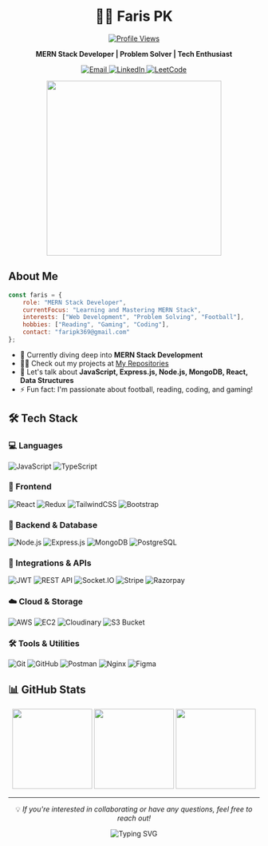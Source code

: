 <div align="center">
  
  # 👨‍💻 Faris PK
  
  [![Profile Views](https://komarev.com/ghpvc/?username=Faris-PK&label=Profile%20views&color=0e75b6&style=flat)](https://github.com/Faris-PK)
  
  <p>
    <strong>MERN Stack Developer | Problem Solver | Tech Enthusiast</strong>
  </p>
  
  <p>
    <a href="mailto:faripk369@gmail.com">
      <img src="https://img.shields.io/badge/Email-D14836?style=for-the-badge&logo=gmail&logoColor=white" alt="Email" />
    </a>
    <a href="https://www.linkedin.com/in/faris-pk-8aa6a0299/">
      <img src="https://img.shields.io/badge/LinkedIn-0A66C2?style=for-the-badge&logo=linkedin&logoColor=white" alt="LinkedIn" />
    </a>
<!--     <a href="https://www.instagram.com/fari.pk/">
      <img src="https://img.shields.io/badge/Instagram-E4405F?style=for-the-badge&logo=instagram&logoColor=white" alt="Instagram" />
    </a> -->
    <a href="https://leetcode.com/u/Faris_pk/">
      <img src="https://img.shields.io/badge/LeetCode-FFA116?style=for-the-badge&logo=leetcode&logoColor=black" alt="LeetCode" />
    </a>
  </p>

  <img src="https://images.squarespace-cdn.com/content/v1/5769fc401b631bab1addb2ab/1541580611624-TE64QGKRJG8SWAIUS7NS/ke17ZwdGBToddI8pDm48kPoswlzjSVMM-SxOp7CV59BZw-zPPgdn4jUwVcJE1ZvWQUxwkmyExglNqGp0IvTJZamWLI2zvYWH8K3-s_4yszcp2ryTI0HqTOaaUohrI8PI6FXy8c9PWtBlqAVlUS5izpdcIXDZqDYvprRqZ29Pw0o/coding-freak.gif" width="350" />
</div>

##  About Me

```javascript
const faris = {
    role: "MERN Stack Developer",
    currentFocus: "Learning and Mastering MERN Stack",
    interests: ["Web Development", "Problem Solving", "Football"],
    hobbies: ["Reading", "Gaming", "Coding"],
    contact: "faripk369@gmail.com"
};
```

- 🌱 Currently diving deep into **MERN Stack Development**
- 👨‍💻 Check out my projects at [My Repositories](https://github.com/Faris-PK?tab=repositories)
- 💬 Let's talk about **JavaScript, Express.js, Node.js, MongoDB, React, Data Structures**
- ⚡ Fun fact: I'm passionate about football, reading, coding, and gaming!

## 🛠️ Tech Stack

### 💻 Languages
![JavaScript](https://img.shields.io/badge/JavaScript-323330?style=for-the-badge&logo=javascript&logoColor=F7DF1E)
![TypeScript](https://img.shields.io/badge/TypeScript-007ACC?style=for-the-badge&logo=typescript&logoColor=white)

### 🎨 Frontend
![React](https://img.shields.io/badge/React-20232A?style=for-the-badge&logo=react&logoColor=61DAFB)
![Redux](https://img.shields.io/badge/Redux-764ABC?style=for-the-badge&logo=redux&logoColor=white)
![TailwindCSS](https://img.shields.io/badge/TailwindCSS-06B6D4?style=for-the-badge&logo=tailwindcss&logoColor=white)
![Bootstrap](https://img.shields.io/badge/Bootstrap-563D7C?style=for-the-badge&logo=bootstrap&logoColor=white)

### 🔧 Backend & Database
![Node.js](https://img.shields.io/badge/Node.js-43853D?style=for-the-badge&logo=node.js&logoColor=white)
![Express.js](https://img.shields.io/badge/Express.js-404D59?style=for-the-badge)
![MongoDB](https://img.shields.io/badge/MongoDB-4EA94B?style=for-the-badge&logo=mongodb&logoColor=white)
![PostgreSQL](https://img.shields.io/badge/PostgreSQL-316192?style=for-the-badge&logo=postgresql&logoColor=white)

### 🔌 Integrations & APIs
![JWT](https://img.shields.io/badge/JWT-000000?style=for-the-badge&logo=JSONWebTokens&logoColor=white)
![REST API](https://img.shields.io/badge/REST-02569B?style=for-the-badge&logo=rest&logoColor=white)
![Socket.IO](https://img.shields.io/badge/Socket.IO-010101?style=for-the-badge&logo=socket.io&logoColor=white)
![Stripe](https://img.shields.io/badge/Stripe-008CDD?style=for-the-badge&logo=stripe&logoColor=white)
![Razorpay](https://img.shields.io/badge/Razorpay-02042B?style=for-the-badge&logo=razorpay&logoColor=white)

### ☁️ Cloud & Storage
![AWS](https://img.shields.io/badge/AWS-232F3E?style=for-the-badge&logo=amazonaws&logoColor=white)
![EC2](https://img.shields.io/badge/Amazon%20EC2-FF9900?style=for-the-badge&logo=amazonaws&logoColor=white)
![Cloudinary](https://img.shields.io/badge/Cloudinary-3448C5?style=for-the-badge&logo=cloudinary&logoColor=white)
![S3 Bucket](https://img.shields.io/badge/Amazon%20S3-569A31?style=for-the-badge&logo=amazons3&logoColor=white)

### 🛠️ Tools & Utilities
![Git](https://img.shields.io/badge/Git-F05032?style=for-the-badge&logo=git&logoColor=white)
![GitHub](https://img.shields.io/badge/GitHub-181717?style=for-the-badge&logo=github&logoColor=white)
![Postman](https://img.shields.io/badge/Postman-FF6C37?style=for-the-badge&logo=postman&logoColor=white)
![Nginx](https://img.shields.io/badge/Nginx-009900?style=for-the-badge&logo=nginx&logoColor=white)
![Figma](https://img.shields.io/badge/Figma-000000?style=for-the-badge&logo=figma&logoColor=white)

## 📊 GitHub Stats
<div align="center">
  <!-- Languages Card - Compact -->
  <img height="160em" src="https://github-readme-stats.vercel.app/api/top-langs/?username=Faris-PK&layout=compact&theme=tokyonight&hide_border=true&show_icons=true" />
  
  <!-- Stats Card - Compact -->
  <img height="160em" src="https://github-readme-stats.vercel.app/api?username=Faris-PK&show_icons=true&theme=tokyonight&hide_border=true&include_all_commits=true&count_private=true" />
  
  <!-- Streak Stats - Compact -->
  <img height="160em" src="https://github-readme-streak-stats.herokuapp.com/?user=Faris-PK&theme=tokyonight&hide_border=true" />
</div>

---

<div align="center">
  <p>💡 <i>If you're interested in collaborating or have any questions, feel free to reach out!</i></p>
  
  ![Typing SVG](https://readme-typing-svg.herokuapp.com?font=Fira+Code&pause=1000&color=2E9EF7&center=true&vCenter=true&width=435&lines=Always+learning%2C+always+growing;Passionate+about+web+development;Let's+build+something+amazing+together!)
</div>
